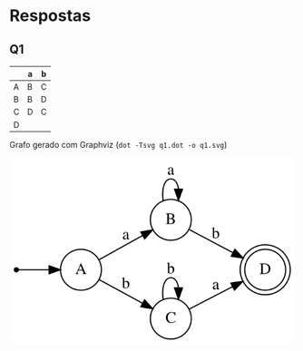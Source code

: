 # Respostas
## Q1
|   | a | b |
|---|---|---|
| A | B | C |
| B | B | D |
| C | D | C |
| D |   |   |

Grafo gerado com Graphviz (`dot -Tsvg q1.dot -o q1.svg`)

![Diagrama](q1.svg)
